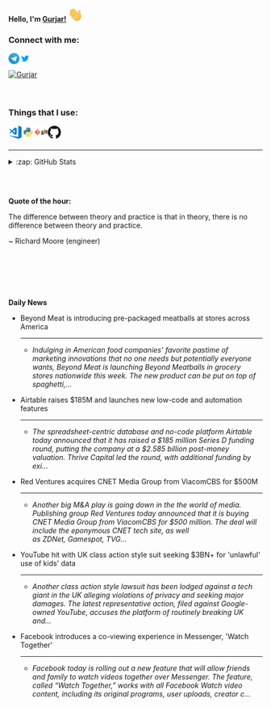 #### Hello, I'm [Gurjar!](https://GurjarKing.github.io) <img src="https://raw.githubusercontent.com/ABSphreak/ABSphreak/master/gifs/Hi.gif" width="30px"></h2>


### Connect with me:

[<img align="left" alt="Gurjar | Telegram" width="22px" src="https://raw.githubusercontent.com/github/explore/80688e429a7d4ef2fca1e82350fe8e3517d3494d/topics/telegram/telegram.png" />][Telegram]
[<img align="left" alt="Gurjar | Twitter" width="22px" src="https://raw.githubusercontent.com/github/explore/80688e429a7d4ef2fca1e82350fe8e3517d3494d/topics/twitter/twitter.png" />][Twitter]
<br >
<br >
<a href="https://github.com/GurjarKing"><img src="https://komarev.com/ghpvc/?username=GurjarKing" alt="Gurjar" /></a> <br />
<br />
<br />
<!-- <br >

![](https://visitor-badge.glitch.me/badge?page_id=GurjarKing)

<br /> -->

### Things that I use:

[<img align="left" alt="Visual Studio Code" width="26px" src="https://raw.githubusercontent.com/github/explore/80688e429a7d4ef2fca1e82350fe8e3517d3494d/topics/visual-studio-code/visual-studio-code.png" />][VSCode]
[<img align="left" alt="Python" width="26px" src="https://raw.githubusercontent.com/github/explore/80688e429a7d4ef2fca1e82350fe8e3517d3494d/topics/python/python.png" />][Python]
[<img align="left" alt="Git" width="26px" src="https://raw.githubusercontent.com/github/explore/80688e429a7d4ef2fca1e82350fe8e3517d3494d/topics/git/git.png" />][Git]
[<img align="left" alt="GitHub" width="26px" src="https://raw.githubusercontent.com/github/explore/78df643247d429f6cc873026c0622819ad797942/topics/github/github.png" />][Github]

<br />
<br />

---
<details>
  <summary>:zap: GitHub Stats</summary>

<img align="left" alt="Gurjar's Github Stats" src="https://github-readme-stats.vercel.app/api?username=GurjarKing&show_icons=true&hide_border=true&count_private=true&include_all_commit=true&theme=algolia" />

</details>

<!-- ### 🔔 My latest tweet
<a href="https://twitter.com/Gurjar_King43" target="_blank">
	<img src="https://github.com/GurjarKing/GurjarKing/raw/master/tweet.png" width="70%" align="center" alt="Click to view on Twitter" title="My latest tweet, as an image"/>
</a> -->
<br>

<pre>

</pre>

**Quote of the hour:**

The difference between theory and practice is that in theory, there is no difference between theory and practice.

~ Richard Moore (engineer)
<pre>

</pre>
<br>
<pre>


</pre>
<strong>Daily News</strong>
  
  - Beyond Meat is introducing pre-packaged meatballs at stores across America
     <hr/>
     
      - *Indulging in American food companies’ favorite pastime of marketing innovations that no one needs but potentially everyone wants, Beyond Meat is launching Beyond Meatballs in grocery stores nationwide this week. The new product can be put on top of spaghetti,…*
     
  - Airtable raises $185M and launches new low-code and automation features
      <hr/>
      
      - *The spreadsheet-centric database and no-code platform Airtable today announced that it has raised a $185 million Series D funding round, putting the company at a $2.585 billion post-money valuation. Thrive Capital led the round, with additional funding by exi…*
      
  - Red Ventures acquires CNET Media Group from ViacomCBS for $500M
      <hr/>
      
      - *Another big M&A play is going down in the the world of media. Publishing group Red Ventures today announced that it is buying CNET Media Group from ViacomCBS for $500 million. The deal will include the eponymous CNET tech site, as well as ZDNet, Gamespot, TVG…*
      
  - YouTube hit with UK class action style suit seeking $3BN+ for 'unlawful' use of kids' data
      <hr/>
      
      - *Another class action style lawsuit has been lodged against a tech giant in the UK alleging violations of privacy and seeking major damages. The latest representative action, filed against Google-owned YouTube, accuses the platform of routinely breaking UK and…*
       
  - Facebook introduces a co-viewing experience in Messenger, 'Watch Together'
      <hr/>
       
       - *Facebook today is rolling out a new feature that will allow friends and family to watch videos together over Messenger. The feature, called “Watch Together,” works with all Facebook Watch video content, including its original programs, user uploads, creator c…*
      

<br />

[VSCode]: https://code.visualstudio.com/
[Python]: https://www.python.org/
[Git]: https://git-scm.com/
[Github]: https://github.com/
[Telegram]: https://t.me/Gurjar_King/
[Twitter]: https://twitter.com/Gurjar_King43/
